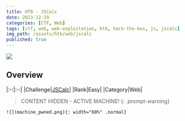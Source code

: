 ```yaml
---
title: HTB - JSCalc
date: 2023-12-29
categories: [CTF, Web]
tags: [ctf, web, web-exploitation, htb, hack-the-box, js, jscalc]
img_path: /assets/htb/web/jscalc
published: true
---
```


![](room_banner.png)

## Overview

|:-:|:-:|
|Challenge|[JSCalc](https://app.hackthebox.com/challenges/jscalc)|
|Rank|Easy|
|Category|Web|

> CONTENT HIDDEN - ACTIVE MACHINE!
{: .prompt-warning}

<!-- 1. The home page is _a super secure Javascript calculator_:

    ![](home.png)

2. When we perform a calculation, it sends a `POST` request to `/api/calculate` including our calculation as a JSON value to `formula`:

    ![](calc_browser.png)

    ![](calc_burp.png)

3. When we open the link attached to the [`eval()`](https://developer.mozilla.org/en-US/docs/Web/JavaScript/Reference/Global_Objects/eval) function, the following message appears:

    ![](eval.png)

4. In the `calculatorHelper.js` file, our input is directly passed into the `eval()` function:

    ```javascript
    // calculatorHelper.js
        module.exports = {
        calculate(formula) {
            try {
                return eval(`(function() { return ${ formula } ;}())`);

            } catch (e) {
                if (e instanceof SyntaxError) {
                    return 'Something went wrong!';
                }
            }
        }
    }


    // ocd
    ```

4. As a result we can pass JavaScript code as payload directly into the input box. For example, we can try including our file system:

    ![](require_fs.png)

    _The [Node.js file system module](https://www.w3schools.com/nodejs/nodejs_filesystem.asp) allows you to work with the file system on your computer. A common use for the File System module is to **read files**. To include the File System module, use the `require()` method:_
    
    ```javascript
    var fs = require('fs');
    ```

5. We can try reading `flag.txt` using the [`readFileSync()`](https://www.geeksforgeeks.org/node-js-fs-readfilesync-method/) function:

    ![](flag_buffer.png)

6. We get a series of numbers, thus, we can use the [`toString()`](https://www.w3schools.com/jsref/jsref_tostring_number.asp) method which returns a number as a string:

    ![](flag.png) -->

    ![](machine_pwned.png){: width="60%" .normal}